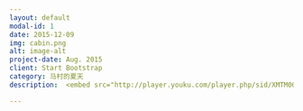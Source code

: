 ```yaml
---
layout: default
modal-id: 1
date: 2015-12-09
img: cabin.png
alt: image-alt
project-date: Aug. 2015
client: Start Bootstrap
category: 马村的夏天
description:  <embed src="http://player.youku.com/player.php/sid/XMTM0ODA3MTE4MA==/v.swf" allowFullScreen="true" quality="high" width="480" height="400" align="middle" allowScriptAccess="always" type="application/x-shockwave-flash"></embed>

---
```

